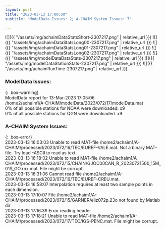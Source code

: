 ```yaml
---
layout: post
title: "2023-03-13 17:00:00"
subtitle: "ModelData Issues: 2; A-CHAIM System Issues: 7"

---
```


![]({{ "/assets/img/achaimDataStatsShort-2307217.png" | relative_url }})
![]({{ "/assets/img/achaimDataStatsLong00-2307217.png" | relative_url }})
![]({{ "/assets/img/achaimDataStatsLong01-2307217.png" | relative_url }})
![]({{ "/assets/img/achaimDataStatsLong02-2307217.png" | relative_url }})
![]({{ "/assets/img/modelDataDataStats-2307217.png" | relative_url }})
![]({{ "/assets/img/modelDataStationStats-2307217.png" | relative_url }})
![]({{ "/assets/img/achaimRunTime-2307217.png" | relative_url }})

### ModelData Issues:  
  
{: .box-warning}  
 ModelData report for 13-Mar-2023 17:05:06   
 /home2/achaim1/A-CHAIM/modelData/2023/072/17/modelData.mat   
 0% of all possible stations for NOAA were downloaded. x9   
 0% of all possible stations for QGN were downloaded. x9   
  
### A-CHAIM System Issues:  
  
{: .box-error}  
2023-03-13 16:03:03 Unable to read MAT-file /home2/achaim1/A-CHAIM/processed/2023/072/16/TEC/EUREF-VALE.mat. Not a binary MAT-file. Try load -ASCII to read as text.  
2023-03-13 16:18:02 Unable to read MAT-file /home2/achaim1/A-CHAIM/processed/2023/072/15/CHAIN/GJOC00CAN_R_20230721500_15M_01S_GO.rnx.mat. File might be corrupt.  
2023-03-13 16:31:06 Cannot read file /home2/achaim1/A-CHAIM/processed/2023/072/16/TEC/EUREF-CREU.mat.  
2023-03-13 16:58:07 Interpolation requires at least two sample points in each dimension.  
2023-03-13 17:10:07 File /home2/achaim1/A-CHAIM/processed/2023/072/15/GARNER/eliz072p.23o not found by Matlab dir  
2023-03-13 17:16:39 Error reading header  
2023-03-13 17:18:21 Unable to read MAT-file /home2/achaim1/A-CHAIM/processed/2023/072/17/TEC/IGS-PENC.mat. File might be corrupt.  
